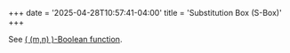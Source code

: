 +++
date = '2025-04-28T10:57:41-04:00'
title = 'Substitution Box (S-Box)'
+++

See [\( (m,n) \)-Boolean function](/zettelkasten/definitions/cryptography/mn-boolean).
